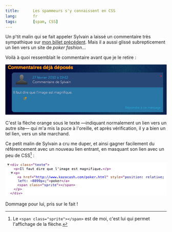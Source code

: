 ```yaml
---
title:      Les spammeurs s'y connaissent en CSS
lang:       fr
tags:       [spam, CSS]
---
```


Un p'tit malin qui se fait appeler Sylvain a laissé un commentaire très sympathique sur [mon billet précédent](/2010/02/tumblr-aime-mes-meduses.html). Mais il a aussi glissé subrepticement un lien vers un site de *poker fashion*…

Voilà à quoi ressemblait le commentaire avant que je le retire :

![](gp-spam.png)

C'est la flèche orange sous le texte —indiquant normalement un lien vers un autre site— qui m'a mis la puce à l'oreille, et après vérification, il y a bien un tel lien, vers un site marchand.

Ce petit malin de Sylvain a cru me duper, et ainsi gagner facilement du référencement avec un nouveau lien entrant, en masquant son lien avec un peu de CSS[^1] :

![](gp-spam-code.png)

Dommage pour lui, pris sur le fait !

[^1]: Le `<span class="sprite"></span>` est de moi, c'est lui qui permet l'affichage de la flèche.
